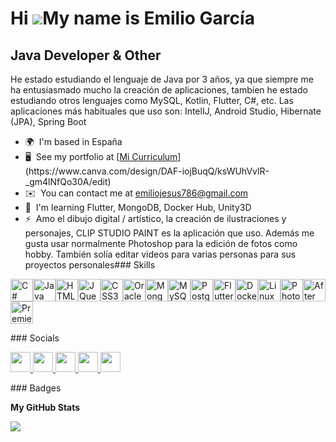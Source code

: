 Hi ![](https://user-images.githubusercontent.com/18350557/176309783-0785949b-9127-417c-8b55-ab5a4333674e.gif)My name is Emilio García
=====================================================================================================================================

Java Developer & Other
----------------------

He estado estudiando el lenguaje de Java por 3 años, ya que siempre me ha entusiasmado mucho la creación de aplicaciones, tambíen he estado estudiando otros lenguajes como MySQL, Kotlin, Flutter, C#, etc. Las aplicaciones más habituales que uso son: IntelIJ, Android Studio, Hibernate (JPA), Spring Boot

*   🌍  I'm based in España
*   🖥️  See my portfolio at [[Mi Curriculum](https://www.canva.com/design/DAF-iojBuqQ/ksWUhVvlR-_gm4lNfQo30A/edit?utm_content=DAF-iojBuqQ&utm_campaign=designshare&utm_medium=link2&utm_source=sharebutton(https://www.canva.com/design/DAF-iojBuqQ/ksWUhVvlR-_gm4lNfQo30A/edit?utm_content=DAF-iojBuqQ&utm_campaign=designshare&utm_medium=link2&utm_source=sharebutton)(https://www.canva.com/design/DAF-iojBuqQ/ksWUhVvlR-_gm4lNfQo30A/edit?utm_content=DAF-iojBuqQ&utm_campaign=designshare&utm_medium=link2&utm_source=sharebutton)(https://www.canva.com/design/DAF-iojBuqQ/ksWUhVvlR-_gm4lNfQo30A/edit?utm_content=DAF-iojBuqQ&utm_campaign=designshare&utm_medium=link2&utm_source=sharebutton))](https://www.canva.com/design/DAF-iojBuqQ/ksWUhVvlR-_gm4lNfQo30A/edit)
*   ✉️  You can contact me at [emiliojesus786@gmail.com](mailto:emiliojesus786@gmail.com)
*   🧠  I'm learning Flutter, MongoDB, Docker Hub, Unity3D
*   ⚡  Amo el dibujo digital / artístico, la creación de ilustraciones y personajes, CLIP STUDIO PAINT es la aplicación que uso. Además me gusta usar normalmente Photoshop para la edición de fotos como hobby. También solía editar videos para varias personas para sus proyectos personales### Skills 
<p align="left">
<a href="https://docs.microsoft.com/en-us/dotnet/csharp/" target="_blank" rel="noreferrer"><img src="https://raw.githubusercontent.com/danielcranney/readme-generator/main/public/icons/skills/csharp-colored.svg" width="36" height="36" alt="C#" /></a><a href="https://www.oracle.com/java/" target="_blank" rel="noreferrer"><img src="https://raw.githubusercontent.com/danielcranney/readme-generator/main/public/icons/skills/java-colored.svg" width="36" height="36" alt="Java" /></a><a href="https://developer.mozilla.org/en-US/docs/Glossary/HTML5" target="_blank" rel="noreferrer"><img src="https://raw.githubusercontent.com/danielcranney/readme-generator/main/public/icons/skills/html5-colored.svg" width="36" height="36" alt="HTML5" /></a><a href="https://jquery.com/" target="_blank" rel="noreferrer"><img src="https://raw.githubusercontent.com/danielcranney/readme-generator/main/public/icons/skills/jquery-colored.svg" width="36" height="36" alt="JQuery" /></a><a href="https://www.w3.org/TR/CSS/#css" target="_blank" rel="noreferrer"><img src="https://raw.githubusercontent.com/danielcranney/readme-generator/main/public/icons/skills/css3-colored.svg" width="36" height="36" alt="CSS3" /></a><a href="https://www.oracle.com/uk/index.html" target="_blank" rel="noreferrer"><img src="https://raw.githubusercontent.com/danielcranney/readme-generator/main/public/icons/skills/oracle-colored.svg" width="36" height="36" alt="Oracle" /></a><a href="https://www.mongodb.com/" target="_blank" rel="noreferrer"><img src="https://raw.githubusercontent.com/danielcranney/readme-generator/main/public/icons/skills/mongodb-colored.svg" width="36" height="36" alt="MongoDB" /></a><a href="https://www.mysql.com/" target="_blank" rel="noreferrer"><img src="https://raw.githubusercontent.com/danielcranney/readme-generator/main/public/icons/skills/mysql-colored.svg" width="36" height="36" alt="MySQL" /></a><a href="https://www.postgresql.org/" target="_blank" rel="noreferrer"><img src="https://raw.githubusercontent.com/danielcranney/readme-generator/main/public/icons/skills/postgresql-colored.svg" width="36" height="36" alt="PostgreSQL" /></a><a href="https://flutter.dev/" target="_blank" rel="noreferrer"><img src="https://raw.githubusercontent.com/danielcranney/readme-generator/main/public/icons/skills/flutter-colored.svg" width="36" height="36" alt="Flutter" /></a><a href="https://www.docker.com/" target="_blank" rel="noreferrer"><img src="https://raw.githubusercontent.com/danielcranney/readme-generator/main/public/icons/skills/docker-colored.svg" width="36" height="36" alt="Docker" /></a><a href="https://www.linux.org" target="_blank" rel="noreferrer"><img src="https://raw.githubusercontent.com/danielcranney/readme-generator/main/public/icons/skills/linux-colored.svg" width="36" height="36" alt="Linux" /></a><a href="https://www.adobe.com/uk/products/photoshop.html" target="_blank" rel="noreferrer"><img src="https://raw.githubusercontent.com/danielcranney/readme-generator/main/public/icons/skills/photoshop-colored.svg" width="36" height="36" alt="Photoshop" /></a><a href="https://www.adobe.com/uk/products/aftereffects.html" target="_blank" rel="noreferrer"><img src="https://raw.githubusercontent.com/danielcranney/readme-generator/main/public/icons/skills/aftereffects-colored.svg" width="36" height="36" alt="After Effects" /></a><a href="https://www.adobe.com/uk/products/premiere.html" target="_blank" rel="noreferrer"><img src="https://raw.githubusercontent.com/danielcranney/readme-generator/main/public/icons/skills/premierepro-colored.svg" width="36" height="36" alt="Premiere Pro" /></a>
                    </p>
 ### Socials
             <p align="left">
                  <a href="https://discord.com/users/_cheno" target="_blank" rel="noreferrer">
                <picture>
                <source media="(prefers-color-scheme: dark)" srcset="undefined" />
                <source media="(prefers-color-scheme: light)" srcset="https://raw.githubusercontent.com/danielcranney/readme-generator/main/public/icons/socials/discord.svg" />
                <img src="https://raw.githubusercontent.com/danielcranney/readme-generator/main/public/icons/socials/discord.svg" width="32" height="32" />
                </picture>
                </a>
                  <a href="https://www.github.com/ErCheno" target="_blank" rel="noreferrer">
                <picture>
                <source media="(prefers-color-scheme: dark)" srcset="https://raw.githubusercontent.com/danielcranney/readme-generator/main/public/icons/socials/github-dark.svg" />
                <source media="(prefers-color-scheme: light)" srcset="https://raw.githubusercontent.com/danielcranney/readme-generator/main/public/icons/socials/github.svg" />
                <img src="https://raw.githubusercontent.com/danielcranney/readme-generator/main/public/icons/socials/github.svg" width="32" height="32" />
                </picture>
                </a>
                  <a href="http://www.instagram.com/emij_roj89" target="_blank" rel="noreferrer">
                <picture>
                <source media="(prefers-color-scheme: dark)" srcset="undefined" />
                <source media="(prefers-color-scheme: light)" srcset="https://raw.githubusercontent.com/danielcranney/readme-generator/main/public/icons/socials/instagram.svg" />
                <img src="https://raw.githubusercontent.com/danielcranney/readme-generator/main/public/icons/socials/instagram.svg" width="32" height="32" />
                </picture>
                </a>
                  <a href="https://www.linkedin.com/in/emilio-garcía-a94014223" target="_blank" rel="noreferrer">
                <picture>
                <source media="(prefers-color-scheme: dark)" srcset="https://raw.githubusercontent.com/danielcranney/readme-generator/main/public/icons/socials/linkedin-dark.svg" />
                <source media="(prefers-color-scheme: light)" srcset="https://raw.githubusercontent.com/danielcranney/readme-generator/main/public/icons/socials/linkedin.svg" />
                <img src="https://raw.githubusercontent.com/danielcranney/readme-generator/main/public/icons/socials/linkedin.svg" width="32" height="32" />
                </picture>
                </a>
                  <a href="https://www.youtube.com/@emiliogarcia7001" target="_blank" rel="noreferrer">
                <picture>
                <source media="(prefers-color-scheme: dark)" srcset="undefined" />
                <source media="(prefers-color-scheme: light)" srcset="https://raw.githubusercontent.com/danielcranney/readme-generator/main/public/icons/socials/youtube.svg" />
                <img src="https://raw.githubusercontent.com/danielcranney/readme-generator/main/public/icons/socials/youtube.svg" width="32" height="32" />
                </picture>
                </a></p>
                ### Badges

<b>My GitHub Stats</b>

<a href="http://www.github.com/ErCheno"><img src="https://github-readme-streak-stats.herokuapp.com/?user=ErCheno&stroke=ffffff&background=1c1917&ring=0891b2&fire=0891b2&currStreakNum=ffffff&currStreakLabel=0891b2&sideNums=ffffff&sideLabels=ffffff&dates=ffffff&hide_border=true" /></a>                  
